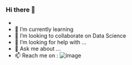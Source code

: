 ### Hi there 👋

- 
- 🌱 I’m currently learning 
- 👯 I’m looking to collaborate on Data Science
- 🤔 I’m looking for help with ...
- 💬 Ask me about ...
- 📫 Reach me on :
     ![image](https://user-images.githubusercontent.com/67156287/169692530-67ce7966-0700-42a8-9fbc-0788d78b6a4d.png)

